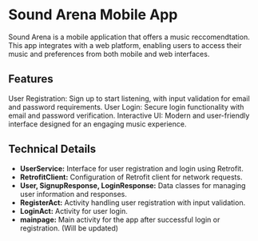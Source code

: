 
# Sound Arena Mobile App

Sound Arena is a mobile application that offers a music reccomendtation. This app integrates with a web platform, enabling users to access their music and preferences from both mobile and web interfaces.

## Features

User Registration: Sign up to start listening, with input validation for email and password requirements.
User Login: Secure login functionality with email and password verification.
Interactive UI: Modern and user-friendly interface designed for an engaging music experience.

## Technical Details

- **UserService:** Interface for user registration and login using Retrofit.
- **RetrofitClient:** Configuration of Retrofit client for network requests.
- **User, SignupResponse, LoginResponse:** Data classes for managing user information and responses.
- **RegisterAct:** Activity handling user registration with input validation.
- **LoginAct:** Activity for user login.
- **mainpage:** Main activity for the app after successful login or registration. (Will be updated)
